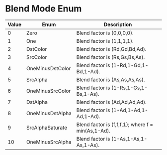 # Blend Mode Enum

| Value | Enum             | Description                                        |
| ----- | ---------------- | -------------------------------------------------- |
| 0     | Zero             | Blend factor is (0,0,0,0).                         |
| 1     | One              | Blend factor is (1,1,1,1).                         |
| 2     | DstColor         | Blend factor is (Rd,Gd,Bd,Ad).                     |
| 3     | SrcColor         | Blend factor is (Rs,Gs,Bs,As).                     |
| 4     | OneMinusDstColor | Blend factor is (1-Rd,1-Gd,1-Bd,1-Ad).             |
| 5     | SrcAlpha         | Blend factor is (As,As,As,As).                     |
| 6     | OneMinusSrcColor | Blend factor is (1-Rs,1-Gs,1-Bs,1-As).             |
| 7     | DstAlpha         | Blend factor is (Ad,Ad,Ad,Ad).                     |
| 8     | OneMinusDstAlpha | Blend factor is (1-Ad,1-Ad,1-Ad,1-Ad).             |
| 9     | SrcAlphaSaturate | Blend factor is (f,f,f,1); where f = min(As,1-Ad). |
| 10    | OneMinusSrcAlpha | Blend factor is (1-As,1-As,1-As,1-As).             |